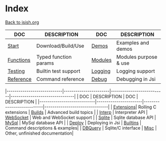 Index
====
[Back to jsish.org](https://jsish.org/)

| DOC                        | DESCRIPTION           | DOC                       | DESCRIPTION                    |
|----------------------------|-----------------------|---------------------------|--------------------------------|
| [Start](Start.md)          | Download/Build/Use    | [Demos](Demos.md)          | Examples and demos             |
| [Functions](Functions.md)  | Typed function params | [Modules](Modules.md)     | Modules purpose & use          |
| [Testing](Testing.md)      | Builtin test support  | [Logging](Logging.md)     | Logging support                |
| [Reference](Reference.md)  | Command reference     | [Debug](Debug.md)         | Debugging in Jsi               |

|----------------------------|-----------------------|---------------------------|--------------------------------|
| DOC                        | DESCRIPTION           | DOC                       | DESCRIPTION                    |
|----------------------------|-----------------------|---------------------------|--------------------------------|
| [Extensions](Extensions.md)| Rolling C extensions  | [Builds](Builds.md)       | Advanced build topics          |
| [Interp](Interp.md)        | Interpreter API       | [WebSocket](WebSocket.md) | Web and WebSocket support      |
| [Sqlite](Sqlite.md)        | Sqlite database API   | [MySql](MySql.md)         | MySql database API             |
| [Deploy](Deploy.md)        | Deploying in Jsi      | [Builtins](Builtins.md)   | Command descriptions & examples| 
| [DBQuery](DBQuery.md)      | Sqlite/C interface    | [Misc](Misc.md)           | Other, unfinished documentation|

